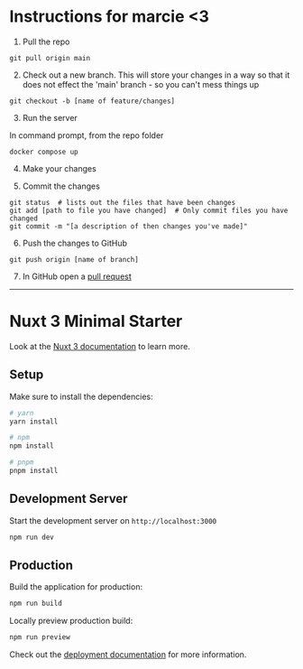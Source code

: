 # Instructions for marcie <3

1. Pull the repo

```
git pull origin main
```

2. Check out a new branch. This will store your changes in a way so that it
does not effect the 'main' branch - so you can't mess things up

```
git checkout -b [name of feature/changes]
```

3. Run the server

In command prompt, from the repo folder

```
docker compose up
```

4. Make your changes

5. Commit the changes

```
git status  # lists out the files that have been changes
git add [path to file you have changed]  # Only commit files you have changed
git commit -m "[a description of then changes you've made]"
```

6. Push the changes to GitHub

```
git push origin [name of branch]
```

7. In GitHub open a [pull request](https://github.com/liamtlr/cattarius-psychotherapie/pulls)

------

# Nuxt 3 Minimal Starter

Look at the [Nuxt 3 documentation](https://nuxt.com/docs/getting-started/introduction) to learn more.

## Setup

Make sure to install the dependencies:

```bash
# yarn
yarn install

# npm
npm install

# pnpm
pnpm install
```

## Development Server

Start the development server on `http://localhost:3000`

```bash
npm run dev
```

## Production

Build the application for production:

```bash
npm run build
```

Locally preview production build:

```bash
npm run preview
```

Check out the [deployment documentation](https://nuxt.com/docs/getting-started/deployment) for more information.
